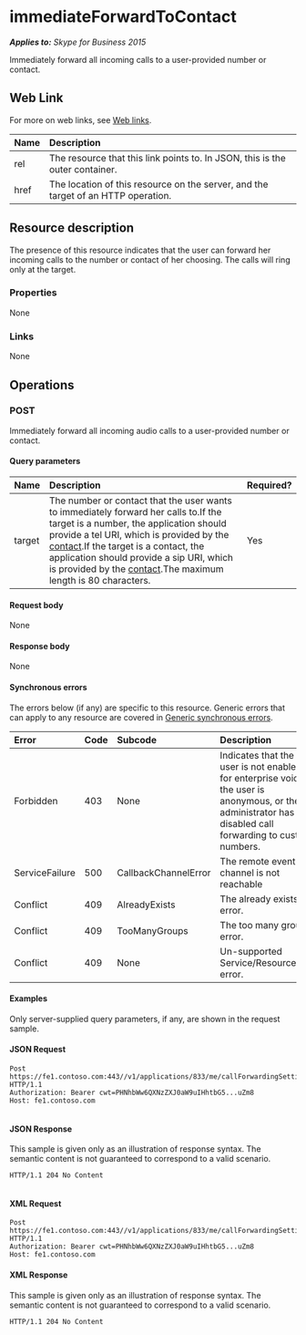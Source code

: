 
# immediateForwardToContact 


 _**Applies to:** Skype for Business 2015_

Immediately forward all incoming calls to a user-provided number or contact. 

## Web Link
<a name="sectionSection0"> </a>

For more on web links, see [Web links](WebLinks.md).



|**Name**|**Description**|
|:-----|:-----|
|rel|The resource that this link points to. In JSON, this is the outer container.|
|href|The location of this resource on the server, and the target of an HTTP operation.|

## Resource description
<a name="sectionSection1"> </a>

The presence of this resource indicates that the user can forward her incoming calls to the number or contact of her choosing. The calls will ring only at the target. 


### Properties

None


### Links

None


## Operations
<a name="sectionSection2"> </a>




### POST

Immediately forward all incoming audio calls to a user-provided number or contact.


#### Query parameters





|**Name**|**Description**|**Required?**|
|:-----|:-----|:-----|
|target|The number or contact that the user wants to immediately forward her calls to.If the target is a number, the application should provide a tel URI, which is provided by the [contact](contact_ref.md).If the target is a contact, the application should provide a sip URI, which is provided by the [contact](contact_ref.md).The maximum length is 80 characters.|Yes|

#### Request body

None


#### Response body

None


#### Synchronous errors

The errors below (if any) are specific to this resource. Generic errors that can apply to any resource are covered in [Generic synchronous errors](GenericSynchronousErrors.md).



|**Error**|**Code**|**Subcode**|**Description**|
|:-----|:-----|:-----|:-----|
|Forbidden|403|None|Indicates that the user is not enabled for enterprise voice, the user is anonymous, or the administrator has disabled call forwarding to custom numbers.|
|ServiceFailure|500|CallbackChannelError|The remote event channel is not reachable|
|Conflict|409|AlreadyExists|The already exists error.|
|Conflict|409|TooManyGroups|The too many groups error.|
|Conflict|409|None|Un-supported Service/Resource/API error.|

#### Examples

Only server-supplied query parameters, if any, are shown in the request sample.


#### JSON Request


```
Post https://fe1.contoso.com:443//v1/applications/833/me/callForwardingSettings/immediateForwardSettings/immediateForwardToContact HTTP/1.1
Authorization: Bearer cwt=PHNhbWw6QXNzZXJ0aW9uIHhtbG5...uZm8
Host: fe1.contoso.com
									
```


#### JSON Response

This sample is given only as an illustration of response syntax. The semantic content is not guaranteed to correspond to a valid scenario.


```
HTTP/1.1 204 No Content
									
```


#### XML Request


```
Post https://fe1.contoso.com:443//v1/applications/833/me/callForwardingSettings/immediateForwardSettings/immediateForwardToContact HTTP/1.1
Authorization: Bearer cwt=PHNhbWw6QXNzZXJ0aW9uIHhtbG5...uZm8
Host: fe1.contoso.com

```


#### XML Response

This sample is given only as an illustration of response syntax. The semantic content is not guaranteed to correspond to a valid scenario.


```
HTTP/1.1 204 No Content
									
```

